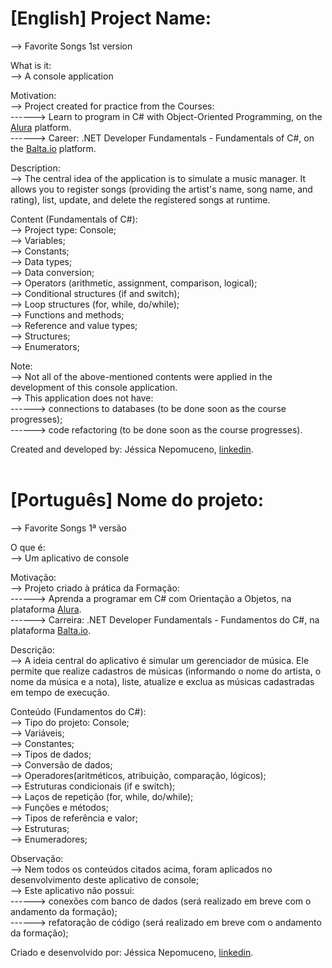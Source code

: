 # [English] Project Name:<br />
--> Favorite Songs 1st version<br />

What is it:<br />
--> A console application<br />

Motivation:<br />
--> Project created for practice from the Courses:<br />
------> Learn to program in C# with Object-Oriented Programming, on the [Alura] platform.<br />
------> Career: .NET Developer Fundamentals - Fundamentals of C#, on the [Balta.io] platform.<br />

Description:<br />
--> The central idea of the application is to simulate a music manager. It allows you to register songs (providing the artist's name, song name, and rating), list, update, and delete the registered songs at runtime.<br />

Content (Fundamentals of C#):<br />
--> Project type: Console;<br />
--> Variables;<br />
--> Constants;<br />
--> Data types;<br />
--> Data conversion;<br />
--> Operators (arithmetic, assignment, comparison, logical);<br />
--> Conditional structures (if and switch);<br />
--> Loop structures (for, while, do/while);<br />
--> Functions and methods;<br />
--> Reference and value types;<br />
--> Structures;<br />
--> Enumerators;<br />

Note:<br />
--> Not all of the above-mentioned contents were applied in the development of this console application.<br />
--> This application does not have:<br />
------> connections to databases (to be done soon as the course progresses);<br />
------> code refactoring (to be done soon as the course progresses).<br />

Created and developed by: Jéssica Nepomuceno, [linkedin].
<br />
<br />
# [Português] Nome do projeto:<br />
--> Favorite Songs 1ª versão<br />

O que é:<br />
--> Um aplicativo de console<br />

Motivação:<br />
--> Projeto criado à prática da Formação:<br />
------> Aprenda a programar em C# com Orientação a Objetos, na plataforma [Alura].<br />
------> Carreira: .NET Developer Fundamentals - Fundamentos do C#, na plataforma [Balta.io].<br />
    

Descrição:<br />
--> A ideia central do aplicativo é simular um gerenciador de música. Ele permite que realize cadastros de músicas (informando o nome do artista, o nome da música e a nota), liste, atualize e exclua as músicas cadastradas em tempo de execução.<br />

Conteúdo (Fundamentos do C#):<br />
--> Tipo do projeto: Console;<br />
--> Variáveis;<br />
--> Constantes;<br />
--> Tipos de dados;<br />
--> Conversão de dados;<br />
--> Operadores(aritméticos, atribuição, comparação, lógicos);<br />
--> Estruturas condicionais (if e switch);<br />
--> Laços de repetição (for, while, do/while);<br />
--> Funções e métodos;<br />
--> Tipos de referência e valor;<br />
--> Estruturas;<br />
--> Enumeradores;<br />

Observação:<br />
--> Nem todos os conteúdos citados acima, foram aplicados no desenvolvimento deste aplicativo de console;<br />
--> Este aplicativo não possui:<br />
------> conexões com banco de dados (será realizado em breve com o andamento da formação);<br />
------> refatoração de código (será realizado em breve com o andamento da formação);<br />

Criado e desenvolvido por: Jéssica Nepomuceno, [linkedin]. 

[Balta.io]: https://balta.io/carreiras/dotnet-fundamentals 
[Alura]: https://cursos.alura.com.br/formacao-c-sharp-orientacao-objetos
[linkedin]: https://www.linkedin.com/in/jessicanepomuceno/
